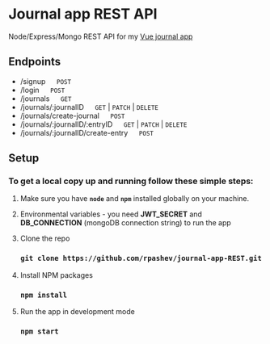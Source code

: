 # Journal app REST API
Node/Express/Mongo REST API for my [Vue journal app](https://github.com/rpashev/vue-journal-app)


## Endpoints

- /signup &emsp; `POST`
- /login &emsp; `POST`
- /journals &emsp; `GET`
- /journals/:journalID &emsp; `GET` | `PATCH` | `DELETE`
- /journals/create-journal &emsp; `POST`
- /journals/:journalID/:entryID &emsp; `GET` | `PATCH` | `DELETE`
- /journals/:journalID/create-entry &emsp; `POST`


## Setup
### To get a local copy up and running follow these simple steps:

1. Make sure you have **`node`** and **`npm`** installed globally on your machine.  
2. Environmental variables - you need **JWT_SECRET** and **DB_CONNECTION** (mongoDB connection string) to run the app

3. Clone the repo  
    ### `git clone https://github.com/rpashev/journal-app-REST.git`  

3. Install NPM packages  
    ### `npm install`    
  
4. Run the app in development mode 
    ### `npm start`  
